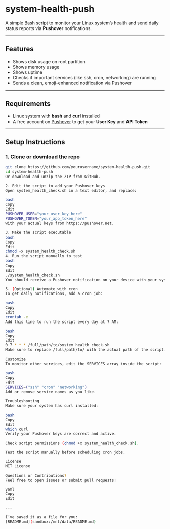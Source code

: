 # system-health-push

A simple Bash script to monitor your Linux system’s health and send daily status reports via **Pushover** notifications.

---

## Features

- Shows disk usage on root partition  
- Shows memory usage  
- Shows uptime  
- Checks if important services (like ssh, cron, networking) are running  
- Sends a clean, emoji-enhanced notification via Pushover

---

## Requirements

- Linux system with **bash** and **curl** installed  
- A free account on [Pushover](https://pushover.net) to get your **User Key** and **API Token**

---

## Setup Instructions

### 1. Clone or download the repo

```bash
git clone https://github.com/yourusername/system-health-push.git
cd system-health-push
Or download and unzip the ZIP from GitHub.

2. Edit the script to add your Pushover keys
Open system_health_check.sh in a text editor, and replace:

bash
Copy
Edit
PUSHOVER_USER="your_user_key_here"
PUSHOVER_TOKEN="your_app_token_here"
with your actual keys from https://pushover.net.

3. Make the script executable
bash
Copy
Edit
chmod +x system_health_check.sh
4. Run the script manually to test
bash
Copy
Edit
./system_health_check.sh
You should receive a Pushover notification on your device with your system’s status.

5. (Optional) Automate with cron
To get daily notifications, add a cron job:

bash
Copy
Edit
crontab -e
Add this line to run the script every day at 7 AM:

bash
Copy
Edit
0 7 * * * /full/path/to/system_health_check.sh
Make sure to replace /full/path/to/ with the actual path of the script.

Customize
To monitor other services, edit the SERVICES array inside the script:

bash
Copy
Edit
SERVICES=("ssh" "cron" "networking")
Add or remove service names as you like.

Troubleshooting
Make sure your system has curl installed:

bash
Copy
Edit
which curl
Verify your Pushover keys are correct and active.

Check script permissions (chmod +x system_health_check.sh).

Test the script manually before scheduling cron jobs.

License
MIT License

Questions or Contributions?
Feel free to open issues or submit pull requests!

yaml
Copy
Edit

---

I’ve saved it as a file for you:  
[README.md](sandbox:/mnt/data/README.md)


